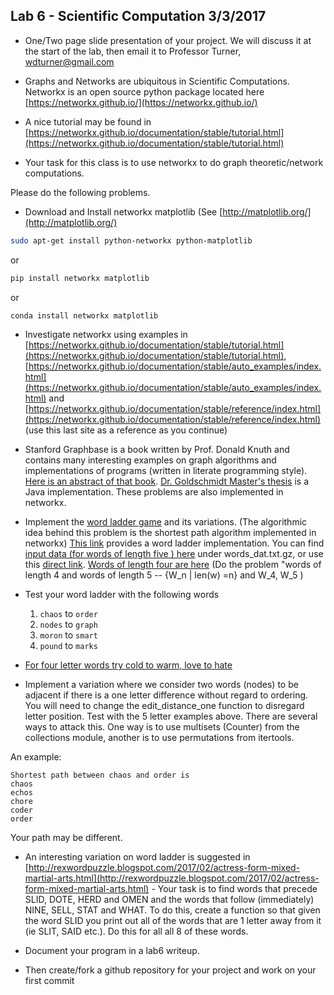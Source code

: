 ## Lab 6 - Scientific Computation 3/3/2017

<!--
- One/Two page slide presentation of your project and post your slide in RCOS class channel #csci2963-01
-->
- One/Two page slide presentation of your project. We will discuss it at the start of the lab, then email it to Professor Turner, wdturner@gmail.com

- Graphs and Networks are ubiquitous in Scientific Computations. Networkx is an open source python package located here [https://networkx.github.io/](https://networkx.github.io/)

- A nice tutorial may be found in [https://networkx.github.io/documentation/stable/tutorial.html](https://networkx.github.io/documentation/stable/tutorial.html)

- Your task for this class is to use networkx to do graph theoretic/network computations.

Please do the following problems.

- Download and Install networkx matplotlib (See [http://matplotlib.org/](http://matplotlib.org/) 

```bash
sudo apt-get install python-networkx python-matplotlib

```
or

```bash
pip install networkx matplotlib

```
or

```bash
conda install networkx matplotlib

```

- Investigate networkx using examples in [https://networkx.github.io/documentation/stable/tutorial.html](https://networkx.github.io/documentation/stable/tutorial.html), [https://networkx.github.io/documentation/stable/auto_examples/index.html](https://networkx.github.io/documentation/stable/auto_examples/index.html) and [https://networkx.github.io/documentation/stable/reference/index.html](https://networkx.github.io/documentation/stable/reference/index.html) (use this last site as a reference as you continue)

- Stanford Graphbase is a book written by Prof. Donald Knuth and contains many interesting examples on graph algorithms and implementations of programs (written in literate programming style). [Here is an abstract of that book](http://tex.loria.fr/sgb/abstract.pdf). [Dr. Goldschmidt Master's thesis](Masters.pdf) is a Java implementation. These problems are also implemented in networkx.

- Implement the [word ladder game](https://en.wikipedia.org/wiki/Word_ladder) and its variations. (The algorithmic idea behind this
problem is the shortest path algorithm implemented in networkx) [This link](https://github.com/networkx/networkx/blob/master/examples/graph/words.py) provides  a word ladder implementation. You can find 
[input data (for words of length five ) here](https://github.com/networkx/networkx/blob/master/examples/graph/words_dat.txt.gz) under words_dat.txt.gz, or use this [direct link](words.dat.gz).
[Words of length four are here](words4.dat.gz) (Do the problem  "words of length 4 and words of length 5 --  {W_n | len(w) =n} and W_4, W_5 )


- Test your word ladder with the following words
    1.   `chaos` to `order`
    2.   `nodes` to `graph`
    3.   `moron` to `smart`
    4.   `pound` to `marks`

-   [For four letter words try 
cold to warm, love to hate](http://wordplay.blogs.nytimes.com/2013/06/19/climb-the-ladder/ )

-  Implement a variation where we consider two words (nodes) to be adjacent if there is a one letter difference without regard to ordering. You will need to change the edit_distance_one function to disregard letter position. Test with the 5 letter examples above. There are several ways to attack this. One way is to use multisets (Counter) from the collections module, another is to use permutations from itertools. 

An example:
```
Shortest path between chaos and order is
chaos
echos
chore
coder
order
```

Your path may be different.

- An interesting variation on word ladder is suggested in [http://rexwordpuzzle.blogspot.com/2017/02/actress-form-mixed-martial-arts.html](http://rexwordpuzzle.blogspot.com/2017/02/actress-form-mixed-martial-arts.html) - Your task is to find words that precede SLID, DOTE, HERD and OMEN and the words that follow (immediately) NINE, SELL, STAT and WHAT. To do this, create a function so that given the word SLID you print out all of the words that are 1 letter away from it (ie SLIT, SAID etc.). Do this for all all 8 of these words.

- Document your program in a lab6 writeup.

- Then create/fork a github repository for your project and work on your first commit
